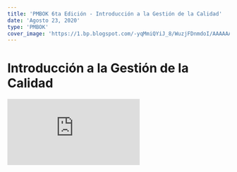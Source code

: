 ```yaml
---
title: 'PMBOK 6ta Edición - Introducción a la Gestión de la Calidad'
date: 'Agosto 23, 2020'
type: 'PMBOK'
cover_image: 'https://1.bp.blogspot.com/-yqMmiQYiJ_8/WuzjFDnmdoI/AAAAAAAAB8E/s5vvmMSmv74fzn-bovtVqRu_T3g1HHVDgCLcBGAs/s1600/portada-2.jpg'
---
```


# Introducción a la Gestión de la Calidad

<div class="iframe">
<iframe src="https://www.youtube.com/embed/HLHat8UeME4" title="YouTube video player" frameborder="0" allow="accelerometer; autoplay; clipboard-write; encrypted-media; gyroscope; picture-in-picture" allowfullscreen></iframe>
</div>